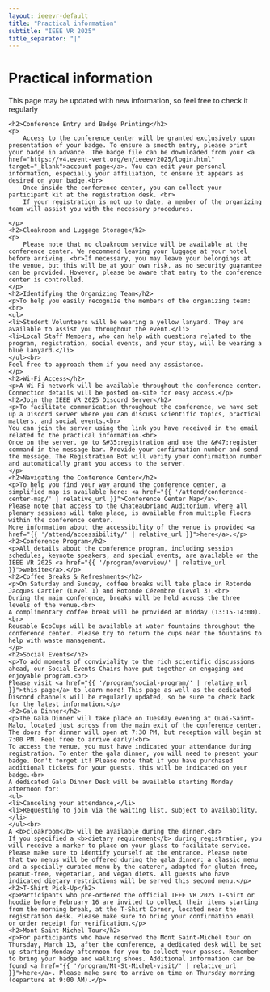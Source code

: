 ```yaml
---
layout: ieeevr-default
title: "Practical information"
subtitle: "IEEE VR 2025"
title_separator: "|"
---
```


<div>
    <h1>Practical information</h1>
    <p>This page may be updated with new information, so feel free to check it regularly</p>
	
    <h2>Conference Entry and Badge Printing</h2>
    <p>
        Access to the conference center will be granted exclusively upon presentation of your badge. To ensure a smooth entry, please print your badge in advance. The badge file can be downloaded from your <a href="https://v4.event-vert.org/en/ieeevr2025/login.html" target="_blank">account page</a>. You can edit your personal information, especially your affiliation, to ensure it appears as desired on your badge.<br>
		Once inside the conference center, you can collect your participant kit at the registration desk. <br>
		If your registration is not up to date, a member of the organizing team will assist you with the necessary procedures.

    </p>
    <h2>Cloakroom and Luggage Storage</h2>
    <p>
        Please note that no cloakroom service will be available at the conference center. We recommend leaving your luggage at your hotel before arriving. <br>If necessary, you may leave your belongings at the venue, but this will be at your own risk, as no security guarantee can be provided. However, please be aware that entry to the conference center is controlled.
    </p>
	<h2>Identifying the Organizing Team</h2>
	<p>To help you easily recognize the members of the organizing team:<br>
	<ul>
	<li>Student Volunteers will be wearing a yellow lanyard. They are available to assist you throughout the event.</li>
	<li>Local Staff Members, who can help with questions related to the program, registration, social events, and your stay, will be wearing a blue lanyard.</li>
	</ul><br>
	Feel free to approach them if you need any assistance.
	</p>
	<h2>Wi-Fi Access</h2>
	<p>A Wi-Fi network will be available throughout the conference center. Connection details will be posted on-site for easy access.</p>
	<h2>Join the IEEE VR 2025 Discord Server</h2>
	<p>To facilitate communication throughout the conference, we have set up a Discord server where you can discuss scientific topics, practical matters, and social events.<br>
	You can join the server using the link you have received in the email related to the practical information.<br>
	Once on the server, go to &#35;registration and use the &#47;register command in the message bar. Provide your confirmation number and send the message. The Registration Bot will verify your confirmation number and automatically grant you access to the server.
	</p>
	<h2>Navigating the Conference Center</h2>
	<p>To help you find your way around the conference center, a simplified map is available here: <a href="{{ '/attend/conference-center-map/' | relative_url }}">Conference Center Map</a>.
	Please note that access to the Chateaubriand Auditorium, where all plenary sessions will take place, is available from multiple floors within the conference center. 
	More information about the accessibility of the venue is provided <a href="{{ '/attend/accessibility/' | relative_url }}">here</a>.</p>
	<h2>Conference Program</h2>
	<p>All details about the conference program, including session schedules, keynote speakers, and special events, are available on the IEEE VR 2025 <a href="{{ '/program/overview/' | relative_url }}">website</a>.</p>
	<h2>Coffee Breaks & Refreshments</h2>
	<p>On Saturday and Sunday, coffee breaks will take place in Rotonde Jacques Cartier (Level 1) and Rotonde Cézembre (Level 3).<br>
	During the main conference, breaks will be held across the three levels of the venue.<br>
	A complimentary coffee break will be provided at midday (13:15-14:00).<br>
	Reusable EcoCups will be available at water fountains throughout the conference center. Please try to return the cups near the fountains to help with waste management.
	</p>
	<h2>Social Events</h2>
	<p>To add moments of conviviality to the rich scientific discussions ahead, our Social Events Chairs have put together an engaging and enjoyable program.<br>
	Please visit <a href="{{ '/program/social-program/' | relative_url }}">this page</a> to learn more! This page as well as the dedicated Discord channels will be regularly updated, so be sure to check back for the latest information.</p>
	<h2>Gala Dinner</h2>
	<p>The Gala Dinner will take place on Tuesday evening at Quai-Saint-Malo, located just across from the main exit of the conference center. The doors for dinner will open at 7:30 PM, but reception will begin at 7:00 PM. Feel free to arrive early!<br>
	To access the venue, you must have indicated your attendance during registration. To enter the gala dinner, you will need to present your badge. Don't forget it! Please note that if you have purchased additional tickets for your guests, this will be indicated on your badge.<br>
	A dedicated Gala Dinner Desk will be available starting Monday afternoon for:
	<ul>
	<li>Canceling your attendance,</li>
	<li>Requesting to join via the waiting list, subject to availability.</li>
	</ul><br>	
	A <b>cloakroom</b> will be available during the dinner.<br>
	If you specified a <b>dietary requirement</b> during registration, you will receive a marker to place on your glass to facilitate service. Please make sure to identify yourself at the entrance. Please note that two menus will be offered during the gala dinner: a classic menu and a specially curated menu by the caterer, adapted for gluten-free, peanut-free, vegetarian, and vegan diets. All guests who have indicated dietary restrictions will be served this second menu.</p>
	<h2>T-Shirt Pick-Up</h2>
	<p>Participants who pre-ordered the official IEEE VR 2025 T-shirt or hoodie before February 16 are invited to collect their items starting from the morning break, at the T-Shirt Corner, located near the registration desk. Please make sure to bring your confirmation email or order receipt for verification.</p>
	<h2>Mont Saint-Michel Tour</h2>
	<p>For participants who have reserved the Mont Saint-Michel tour on Thursday, March 13, after the conference, a dedicated desk will be set up starting Monday afternoon for you to collect your passes. Remember to bring your badge and walking shoes. Additional information can be found <a href="{{ '/program/Mt-St-Michel-visit/' | relative_url }}">here</a>. Please make sure to arrive on time on Thursday morning (departure at 9:00 AM).</p>
</div>

